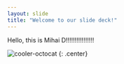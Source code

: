 ```yaml
---
layout: slide
title: "Welcome to our slide deck!"
---
```


Hello, this is Mihai D!!!!!!!!!!!!!!!!

![cooler-octocat](https://octodex.github.com/images/twenty-percent-cooler-octocat.png)
{: .center}

